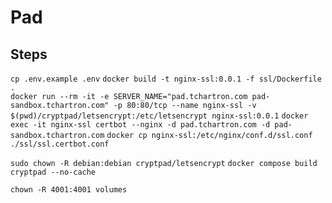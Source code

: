 # Pad

## Steps
`cp .env.example .env`
`docker build -t nginx-ssl:0.0.1 -f ssl/Dockerfile .`  
`docker run --rm -it -e SERVER_NAME="pad.tchartron.com pad-sandbox.tchartron.com" -p 80:80/tcp --name nginx-ssl -v $(pwd)/cryptpad/letsencrypt:/etc/letsencrypt nginx-ssl:0.0.1`
`docker exec -it nginx-ssl certbot --nginx -d pad.tchartron.com -d pad-sandbox.tchartron.com`
`docker cp nginx-ssl:/etc/nginx/conf.d/ssl.conf ./ssl/ssl.certbot.conf`

`sudo chown -R debian:debian cryptpad/letsencrypt`
`docker compose build cryptpad --no-cache`

`chown -R 4001:4001 volumes`
